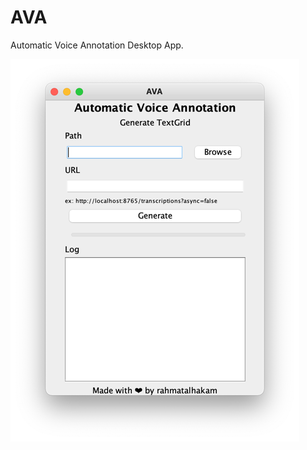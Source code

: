 # AVA
Automatic Voice Annotation Desktop App.

![AVA](https://github.com/rahmatalhakam/ava/blob/master/img/ava-ss.png?raw=true)
